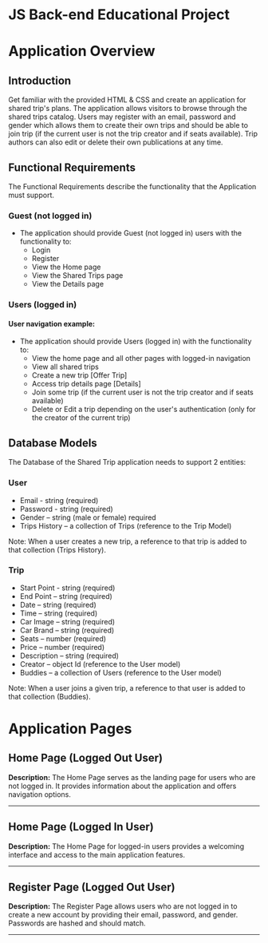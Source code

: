 # JS Back-end Educational Project

# Application Overview

## Introduction

Get familiar with the provided HTML & CSS and create an application for shared trip's plans. The application allows visitors to browse through the shared trips catalog. Users may register with an email, password and gender which allows them to create their own trips and should be able to join trip (if the current user is not the trip creator and if seats available). Trip authors can also edit or delete their own publications at any time.


## Functional Requirements

The Functional Requirements describe the functionality that the Application must support.

### Guest (not logged in)

- The application should provide Guest (not logged in) users with the functionality to:
  - Login
  - Register
  - View the Home page
  - View the Shared Trips page
  - View the Details page

### Users (logged in)

#### User navigation example:

- The application should provide Users (logged in) with the functionality to:
  - View the home page and all other pages with logged-in navigation
  - View all shared trips
  - Create a new trip [Offer Trip]
  - Access trip details page [Details]
  - Join some trip (if the current user is not the trip creator and if seats available)
  - Delete or Edit a trip depending on the user's authentication (only for the creator of the current trip)
 
## Database Models

The Database of the Shared Trip application needs to support 2 entities:

### User

- Email - string (required)
- Password - string (required)
- Gender – string (male or female) required
- Trips History – a collection of Trips (reference to the Trip Model)

Note: When a user creates a new trip, a reference to that trip is added to that collection (Trips History).

### Trip

- Start Point - string (required)
- End Point – string (required)
- Date – string (required)
- Time – string (required)
- Car Image – string (required)
- Car Brand – string (required)
- Seats – number (required)
- Price – number (required)
- Description – string (required)
- Creator – object Id (reference to the User model)
- Buddies – a collection of Users (reference to the User model)

Note: When a user joins a given trip, a reference to that user is added to that collection (Buddies).

# Application Pages

## Home Page (Logged Out User)

**Description:** The Home Page serves as the landing page for users who are not logged in. It provides information about the application and offers navigation options.

---

## Home Page (Logged In User)

**Description:** The Home Page for logged-in users provides a welcoming interface and access to the main application features.

---

## Register Page (Logged Out User)

**Description:** The Register Page allows users who are not logged in to create a new account by providing their email, password, and gender. Passwords are hashed and should match.

---

